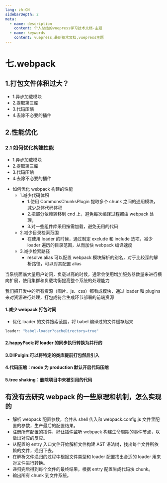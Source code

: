 ```yaml
---
lang: zh-CN
sidebarDepth: 2
meta:
  - name: description
    content: 个人总结的vuepress学习技术文档-主题
  - name: keywords
    content: vuepress,最新技术文档,vuepress主题
---
```


# 七.webpack

## 1.打包文件体积过大？

- 1.异步加载模块
- 2.提取第三库
- 3.代码压缩
- 4.去除不必要的插件

## 2.性能优化

### 2.1 如何优化构建性能

- 1.异步加载模块
- 2.提取第三库
- 3.代码压缩
- 4.去除不必要的插件

* 如何优化 webpack 构建的性能
  - 1.减少代码体积
    - 1.使用 CommonsChunksPlugin 提取多个 chunk 之间的通用模块，减少总体代码体积
    - 2.把部分依赖转移到 cnd 上，避免每次编译过程都由 webpack 处理，
    - 3.对一些组件库采用按需加载，避免无用的代码
  - 2.减少目录检索范围
    - 在使用 loader 的时候，通过制定 exclude 和 include 选项，减少 loader 遍历的目录范围，从而加快 webpack 编译速度
  - 3.减少检索路径
    - resolve.alias 可以配置 webpack 模块解析的别名，对于比较深的解析路径，可以对其配置 alias

当系统面临大量用户访问，负载过高的时候，通常会使用增加服务器数量来进行横向扩展，使用集群和负载均衡提高整个系统的处理能力

我们把开发中的所有资源（图片、js、css）都看成模块，通过 loader 和 plugins 来对资源进行处理，打包成符合生成环节部署的前端资源

#### 1.减少 webpack 打包时间

- 优化 loader 的文件搜索范围，将 babel 编译过的文件缓存起来

```js
loader: "babel-loader?cacheDirectory=true"
```

#### 2.happyPack:将 loader 的同步执行转换为并行的

#### 3.DllPulgin:可以将特定的类库提前打包然后引入

#### 4.代码压缩：mode 为 production 默认开启代码压缩

#### 5.tree shaking：删除项目中未被引用的代码

## 有没有去研究 webpack 的一些原理和机制，怎么实现的

- 解析 webpack 配置参数，合并从 shell 传入和 webpack.config.js 文件里配置的参数，生产最后的配置结果。
- 注册所有配置的插件，好让插件监听 webpack 构建生命周期的事件节点，以做出对应的反应。
- 从配置的 entry 入口文件开始解析文件构建 AST 语法树，找出每个文件所依赖的文件，递归下去。
- 在解析文件递归的过程中根据文件类型和 loader 配置找出合适的 loader 用来对文件进行转换。
- 递归完后得到每个文件的最终结果，根据 entry 配置生成代码块 chunk。
- 输出所有 chunk 到文件系统。
